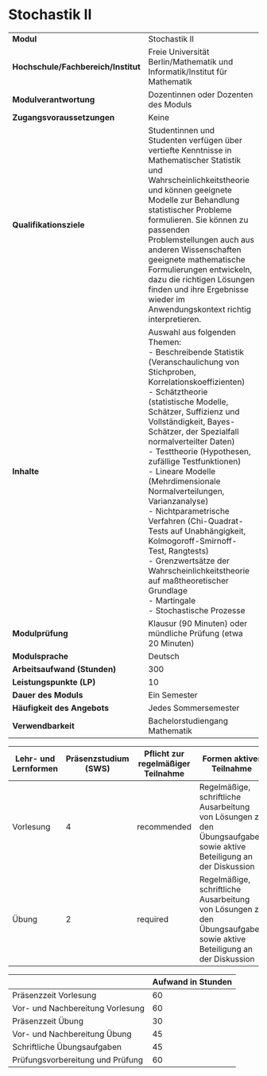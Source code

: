 # Stochastik II
|                                    |   |
|------------------------------------|---|
|**Modul**                           | Stochastik II |
|**Hochschule/Fachbereich/Institut** | Freie Universität Berlin/Mathematik und Informatik/Institut für Mathematik |
|**Modulverantwortung**              | Dozentinnen oder Dozenten des Moduls |
|**Zugangsvoraussetzungen**          | Keine |
|**Qualifikationsziele**             | Studentinnen und Studenten verfügen über vertiefte Kenntnisse in Mathematischer Statistik und Wahrscheinlichkeitstheorie und können geeignete Modelle zur Behandlung statistischer Probleme formulieren. Sie können zu passenden Problemstellungen auch aus anderen Wissenschaften geeignete mathematische Formulierungen entwickeln, dazu die richtigen Lösungen finden und ihre Ergebnisse wieder im Anwendungskontext richtig interpretieren. |
|**Inhalte**                         | Auswahl aus folgenden Themen:<br>- Beschreibende Statistik (Veranschaulichung von Stichproben, Korrelationskoeffizienten)<br>- Schätztheorie (statistische Modelle, Schätzer, Suffizienz und Vollständigkeit, Bayes-Schätzer, der Spezialfall normalverteilter Daten)<br>- Testtheorie (Hypothesen, zufällige Testfunktionen)<br>- Lineare Modelle (Mehrdimensionale Normalverteilungen, Varianzanalyse)<br>- Nichtparametrische Verfahren (Chi-Quadrat-Tests auf Unabhängigkeit, Kolmogoroff-Smirnoff-Test, Rangtests)<br>- Grenzwertsätze der Wahrscheinlichkeitstheorie auf maßtheoretischer Grundlage<br>- Martingale<br>- Stochastische Prozesse |
|**Modulprüfung**                    | Klausur (90 Minuten) oder mündliche Prüfung (etwa 20 Minuten) |
|**Modulsprache**                    | Deutsch |
|**Arbeitsaufwand (Stunden)**        | 300 |
|**Leistungspunkte (LP)**            | 10 |
|**Dauer des Moduls**                | Ein Semester |
|**Häufigkeit des Angebots**         | Jedes Sommersemester |
|**Verwendbarkeit**                  | Bachelorstudiengang Mathematik |

| Lehr- und Lernformen | Präsenzstudium <br> (SWS) | Pflicht zur regelmäßiger Teilnahme | Formen aktiver Teilnahme |
| ---------------------|---------------------------|------------------------------------|------------------------- |
| Vorlesung            | 4                         | recommended                        | Regelmäßige, schriftliche Ausarbeitung von Lösungen zu den Übungsaufgaben sowie aktive Beteiligung an der Diskussion |
| Übung                | 2                         | required                           | Regelmäßige, schriftliche Ausarbeitung von Lösungen zu den Übungsaufgaben sowie aktive Beteiligung an der Diskussion |

|   | Aufwand in Stunden |
| - |--------------------|
| Präsenzzeit Vorlesung                    | 60    |
| Vor- und Nachbereitung Vorlesung         | 60    |
| Präsenzzeit Übung                        | 30    |
| Vor- und Nachbereitung Übung             | 45    |
| Schriftliche Übungsaufgaben              | 45    |
| Prüfungsvorbereitung und Prüfung         | 60    |
